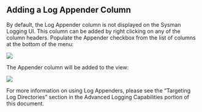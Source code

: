 ## Adding a Log Appender Column

By default, the Log Appender column is not displayed on the Sysman Logging UI. This column can be added by right clicking on any of the column headers. Populate the Appender checkbox from the list of columns at the bottom of the menu:

<img src="images/16_8-01.png"/>

The Appender column will be added to the view:

<img src="images/16_8-02.png"/>

For more information on using Log Appenders, please see the “Targeting Log Directories” section in the Advanced Logging Capabilities portion of this document.
